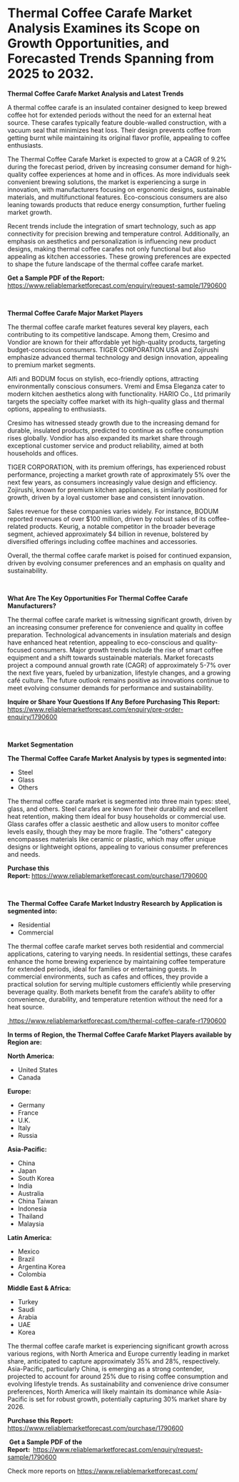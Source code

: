 <p><h1>Thermal Coffee Carafe Market Analysis Examines its Scope on Growth Opportunities, and Forecasted Trends Spanning from 2025 to 2032.</h1></p><p><strong>Thermal Coffee Carafe Market Analysis and Latest Trends</strong></p>
<p><p>A thermal coffee carafe is an insulated container designed to keep brewed coffee hot for extended periods without the need for an external heat source. These carafes typically feature double-walled construction, with a vacuum seal that minimizes heat loss. Their design prevents coffee from getting burnt while maintaining its original flavor profile, appealing to coffee enthusiasts.</p><p>The Thermal Coffee Carafe Market is expected to grow at a CAGR of 9.2% during the forecast period, driven by increasing consumer demand for high-quality coffee experiences at home and in offices. As more individuals seek convenient brewing solutions, the market is experiencing a surge in innovation, with manufacturers focusing on ergonomic designs, sustainable materials, and multifunctional features. Eco-conscious consumers are also leaning towards products that reduce energy consumption, further fueling market growth. </p><p>Recent trends include the integration of smart technology, such as app connectivity for precision brewing and temperature control. Additionally, an emphasis on aesthetics and personalization is influencing new product designs, making thermal coffee carafes not only functional but also appealing as kitchen accessories. These growing preferences are expected to shape the future landscape of the thermal coffee carafe market.</p></p>
<p><strong>Get a Sample PDF of the Report:&nbsp;</strong> <a href="https://www.reliablemarketforecast.com/enquiry/request-sample/1790600?utm_campaign=2780&utm_medium=2&utm_source=Github&utm_content=ia&utm_term=04042025&utm_id=thermal-coffee-carafe">https://www.reliablemarketforecast.com/enquiry/request-sample/1790600</a></p>
<p>&nbsp;</p>
<p><strong>Thermal Coffee Carafe Major Market Players</strong></p>
<p><p>The thermal coffee carafe market features several key players, each contributing to its competitive landscape. Among them, Cresimo and Vondior are known for their affordable yet high-quality products, targeting budget-conscious consumers. TIGER CORPORATION USA and Zojirushi emphasize advanced thermal technology and design innovation, appealing to premium market segments.</p><p>Alfi and BODUM focus on stylish, eco-friendly options, attracting environmentally conscious consumers. Vremi and Emsa Eleganza cater to modern kitchen aesthetics along with functionality. HARIO Co., Ltd primarily targets the specialty coffee market with its high-quality glass and thermal options, appealing to enthusiasts.</p><p>Cresimo has witnessed steady growth due to the increasing demand for durable, insulated products, predicted to continue as coffee consumption rises globally. Vondior has also expanded its market share through exceptional customer service and product reliability, aimed at both households and offices. </p><p>TIGER CORPORATION, with its premium offerings, has experienced robust performance, projecting a market growth rate of approximately 5% over the next few years, as consumers increasingly value design and efficiency. Zojirushi, known for premium kitchen appliances, is similarly positioned for growth, driven by a loyal customer base and consistent innovation.</p><p>Sales revenue for these companies varies widely. For instance, BODUM reported revenues of over $100 million, driven by robust sales of its coffee-related products. Keurig, a notable competitor in the broader beverage segment, achieved approximately $4 billion in revenue, bolstered by diversified offerings including coffee machines and accessories.</p><p>Overall, the thermal coffee carafe market is poised for continued expansion, driven by evolving consumer preferences and an emphasis on quality and sustainability.</p></p>
<p>&nbsp;</p>
<p><strong>What Are The Key Opportunities For Thermal Coffee Carafe Manufacturers?</strong></p>
<p><p>The thermal coffee carafe market is witnessing significant growth, driven by an increasing consumer preference for convenience and quality in coffee preparation. Technological advancements in insulation materials and design have enhanced heat retention, appealing to eco-conscious and quality-focused consumers. Major growth trends include the rise of smart coffee equipment and a shift towards sustainable materials. Market forecasts project a compound annual growth rate (CAGR) of approximately 5-7% over the next five years, fueled by urbanization, lifestyle changes, and a growing café culture. The future outlook remains positive as innovations continue to meet evolving consumer demands for performance and sustainability.</p></p>
<p><strong>Inquire or Share Your Questions If Any Before Purchasing This Report:</strong> <a href="https://www.reliablemarketforecast.com/enquiry/pre-order-enquiry/1790600?utm_campaign=2780&utm_medium=2&utm_source=Github&utm_content=ia&utm_term=04042025&utm_id=thermal-coffee-carafe">https://www.reliablemarketforecast.com/enquiry/pre-order-enquiry/1790600</a></p>
<p>&nbsp;</p>
<p><strong>Market Segmentation</strong></p>
<p><strong>The Thermal Coffee Carafe Market Analysis by types is segmented into:</strong></p>
<p><ul><li>Steel</li><li>Glass</li><li>Others</li></ul></p>
<p><p>The thermal coffee carafe market is segmented into three main types: steel, glass, and others. Steel carafes are known for their durability and excellent heat retention, making them ideal for busy households or commercial use. Glass carafes offer a classic aesthetic and allow users to monitor coffee levels easily, though they may be more fragile. The "others" category encompasses materials like ceramic or plastic, which may offer unique designs or lightweight options, appealing to various consumer preferences and needs.</p></p>
<p><strong>Purchase this Report:&nbsp;</strong><a href="https://www.reliablemarketforecast.com/purchase/1790600?utm_campaign=2780&utm_medium=2&utm_source=Github&utm_content=ia&utm_term=04042025&utm_id=thermal-coffee-carafe">https://www.reliablemarketforecast.com/purchase/1790600</a></p>
<p>&nbsp;</p>
<p><strong>The Thermal Coffee Carafe Market Industry Research by Application is segmented into:</strong></p>
<p><ul><li>Residential</li><li>Commercial</li></ul></p>
<p><p>The thermal coffee carafe market serves both residential and commercial applications, catering to varying needs. In residential settings, these carafes enhance the home brewing experience by maintaining coffee temperature for extended periods, ideal for families or entertaining guests. In commercial environments, such as cafes and offices, they provide a practical solution for serving multiple customers efficiently while preserving beverage quality. Both markets benefit from the carafe’s ability to offer convenience, durability, and temperature retention without the need for a heat source.</p></p>
<p><a href="https://www.reliablemarketforecast.com/thermal-coffee-carafe-r1790600?utm_campaign=2780&utm_medium=2&utm_source=Github&utm_content=ia&utm_term=04042025&utm_id=thermal-coffee-carafe">&nbsp;https://www.reliablemarketforecast.com/thermal-coffee-carafe-r1790600</a></p>
<p><strong>In terms of Region, the Thermal Coffee Carafe Market Players available by Region are:</strong></p>
<p>
    <p> <strong> North America: </strong>
        <ul>
            <li>United States</li>
            <li>Canada</li>
        </ul>
        </p> 
    <p> <strong> Europe: </strong>
        <ul>
            <li>Germany</li>
            <li>France</li>
            <li>U.K.</li>
            <li>Italy</li>
            <li>Russia</li>
        </ul>
        </p> 
    <p> <strong> Asia-Pacific: </strong>
        <ul>
            <li>China</li>
            <li>Japan</li>
            <li>South Korea</li>
            <li>India</li>
            <li>Australia</li>
            <li>China Taiwan</li>
            <li>Indonesia</li>
            <li>Thailand</li>
            <li>Malaysia</li>
        </ul>
        </p> 
    <p> <strong> Latin America: </strong>
        <ul>
            <li>Mexico</li>
            <li>Brazil</li>
            <li>Argentina Korea</li>
            <li>Colombia</li>
        </ul>
        </p> 
    <p> <strong> Middle East & Africa: </strong>
        <ul>
            <li>Turkey</li>
            <li>Saudi</li>
            <li>Arabia</li>
            <li>UAE</li>
            <li>Korea</li>
        </ul>
    </p>
    </p>
<p><p>The thermal coffee carafe market is experiencing significant growth across various regions, with North America and Europe currently leading in market share, anticipated to capture approximately 35% and 28%, respectively. Asia-Pacific, particularly China, is emerging as a strong contender, projected to account for around 25% due to rising coffee consumption and evolving lifestyle trends. As sustainability and convenience drive consumer preferences, North America will likely maintain its dominance while Asia-Pacific is set for robust growth, potentially capturing 30% market share by 2026.</p></p>
<p><strong>Purchase this Report: </strong><a href="https://www.reliablemarketforecast.com/purchase/1790600?utm_campaign=2780&utm_medium=2&utm_source=Github&utm_content=ia&utm_term=04042025&utm_id=thermal-coffee-carafe">https://www.reliablemarketforecast.com/purchase/1790600</a></p>
<p>&nbsp;<strong>Get a Sample PDF of the Report:&nbsp;&nbsp;</strong><a href="https://www.reliablemarketforecast.com/enquiry/request-sample/1790600?utm_campaign=2780&utm_medium=2&utm_source=Github&utm_content=ia&utm_term=04042025&utm_id=thermal-coffee-carafe">https://www.reliablemarketforecast.com/enquiry/request-sample/1790600</a></p>
<p><strong></strong></p>
<p>Check more reports on <a href="https://www.reliablemarketforecast.com/?utm_campaign=2780&utm_medium=2&utm_source=Github&utm_content=ia&utm_term=04042025&utm_id=thermal-coffee-carafe">https://www.reliablemarketforecast.com/</a></p>